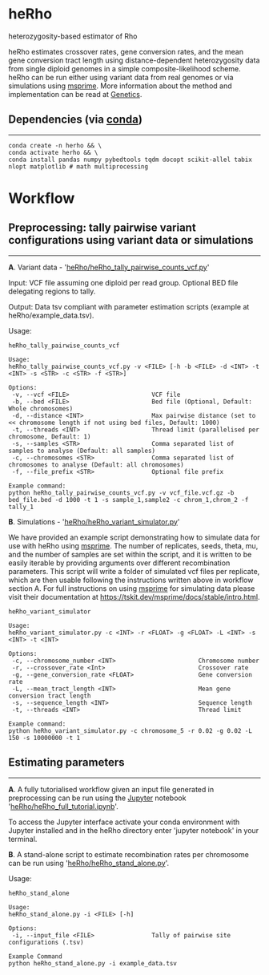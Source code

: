 heRho
=========
heterozygosity-based estimator of Rho

heRho estimates crossover rates, gene conversion rates, and the mean gene conversion tract length using distance-dependent heterozygosity data from single diploid genomes in a simple composite-likelihood scheme. heRho can be run either using variant data from real genomes or via simulations using [msprime](https://github.com/tskit-dev/msprime). More information about the method and implementation can be read at [Genetics](https://academic.oup.com/genetics/advance-article/doi/10.1093/genetics/iyac100/6623412).

## Dependencies (via [conda](https://conda.io/miniconda.html))
-------
```
conda create -n herho && \
conda activate herho && \
conda install pandas numpy pybedtools tqdm docopt scikit-allel tabix nlopt matplotlib # math multiprocessing
```

# Workflow

## Preprocessing: tally pairwise variant configurations using variant data or simulations
-------
**A**. Variant data - '[heRho/heRho_tally_pairwise_counts_vcf.py](https://github.com/samebdon/heRho/blob/main/heRho/heRho_tally_pairwise_counts_vcf.py)'

Input: VCF file assuming one diploid per read group. Optional BED file delegating regions to tally.

Output: Data tsv compliant with parameter estimation scripts (example at heRho/example_data.tsv).

Usage:

```
heRho_tally_pairwise_counts_vcf

Usage: 
heRho_tally_pairwise_counts_vcf.py -v <FILE> [-h -b <FILE> -d <INT> -t <INT> -s <STR> -c <STR> -f <STR>]

Options:
 -v, --vcf <FILE>                       VCF file
 -b, --bed <FILE>                       Bed file (Optional, Default: Whole chromosomes)
 -d, --distance <INT>                   Max pairwise distance (set to << chromosome length if not using bed files, Default: 1000)
 -t, --threads <INT>                    Thread limit (parallelised per chromosome, Default: 1)
 -s, --samples <STR>                    Comma separated list of samples to analyse (Default: all samples)
 -c, --chromosomes <STR>                Comma separated list of chromosomes to analyse (Default: all chromosomes)
 -f, --file_prefix <STR>                Optional file prefix

Example command:
python heRho_tally_pairwise_counts_vcf.py -v vcf_file.vcf.gz -b bed_file.bed -d 1000 -t 1 -s sample_1,sample2 -c chrom_1,chrom_2 -f tally_1
```

**B**. Simulations - '[heRho/heRho_variant_simulator.py](https://github.com/samebdon/heRho/blob/main/heRho/heRho_variant_simulator.py)'

We have provided an example script demonstrating how to simulate data for use with heRho using [msprime](https://github.com/tskit-dev/msprime). The number of replicates, seeds, theta, mu, and the number of samples are set within the script, and it is written to be easily iterable by providing arguments over different recombination parameters. This script will write a folder of simulated vcf files per replicate, which are then usable following the instructions written above in workflow section A. For full instructions on using [msprime](https://github.com/tskit-dev/msprime) for simulating data please visit their documentation at https://tskit.dev/msprime/docs/stable/intro.html.
```
heRho_variant_simulator

Usage: 
heRho_variant_simulator.py -c <INT> -r <FLOAT> -g <FLOAT> -L <INT> -s <INT> -t <INT>
 
Options:
 -c, --chromosome_number <INT>                       Chromosome number
 -r, --crossover_rate <Int>                          Crossover rate
 -g, --gene_conversion_rate <FLOAT>                  Gene conversion rate
 -L, --mean_tract_length <INT>                       Mean gene conversion tract length
 -s, --sequence_length <INT>                         Sequence length
 -t, --threads <INT>                                 Thread limit
 
Example command:
python heRho_variant_simulator.py -c chromosome_5 -r 0.02 -g 0.02 -L 150 -s 10000000 -t 1
```

## Estimating parameters
-------

**A**. A fully tutorialised workflow given an input file generated in preprocessing can be run using the [Jupyter](https://jupyter.org/) notebook '[heRho/heRho_full_tutorial.ipynb](https://github.com/samebdon/heRho/blob/main/heRho/heRho_full_tutorial.ipynb)'.

To access the Jupyter interface activate your conda environment with Jupyter installed and in the heRho directory enter 'jupyter notebook' in your terminal.

**B**. A stand-alone script to estimate recombination rates per chromosome can be run using  '[heRho/heRho_stand_alone.py](https://github.com/samebdon/heRho/blob/main/heRho/heRho_stand_alone.py)'.

Usage:

```
heRho_stand_alone

Usage: 
heRho_stand_alone.py -i <FILE> [-h]
 
Options:
 -i, --input_file <FILE>                Tally of pairwise site configurations (.tsv)

Example Command
python heRho_stand_alone.py -i example_data.tsv
```
